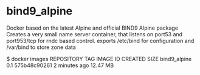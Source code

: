 # bind9_alpine
Docker based on the latest Alpine and official BIND9 Alpine package
Creates a very small name server container, that listens on port53
and port953/tcp for rndc based control. exports /etc/bind for configuration
and /var/bind to store zone data

$ docker images
REPOSITORY          TAG                 IMAGE ID            CREATED             SIZE
bind9_alpine        0.1                 575b48c90261        2 minutes ago      12.47 MB
